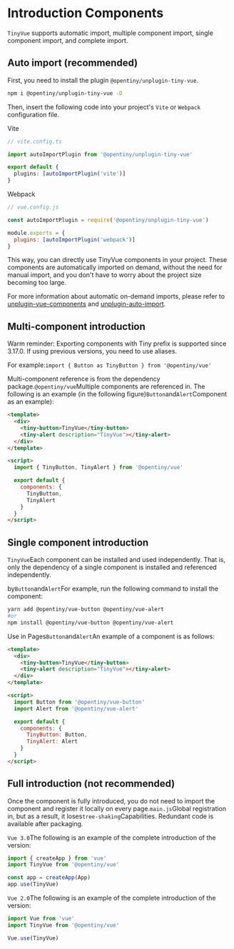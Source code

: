 <!--anchor:on-->

# Introduction Components

`TinyVue` supports automatic import, multiple component import, single component import, and complete import.

## Auto import (recommended)

First, you need to install the plugin `@opentiny/unplugin-tiny-vue`.

```bash
npm i @opentiny/unplugin-tiny-vue -D
```

Then, insert the following code into your project's `Vite` or `Webpack` configuration file.

Vite

```ts
// vite.config.ts

import autoImportPlugin from '@opentiny/unplugin-tiny-vue'

export default {
  plugins: [autoImportPlugin('vite')]
}
```

Webpack

```js
// vue.config.js

const autoImportPlugin = require('@opentiny/unplugin-tiny-vue')

module.exports = {
  plugins: [autoImportPlugin('webpack')]
}
```

This way, you can directly use TinyVue components in your project. These components are automatically imported on demand, without the need for manual import, and you don't have to worry about the project size becoming too large.

For more information about automatic on-demand imports, please refer to [unplugin-vue-components](https://github.com/antfu/unplugin-vue-components) and [unplugin-auto-import](https://github.com/antfu/unplugin-auto-import).

## Multi-component introduction

<div class="tip custom-block">
<p>Warm reminder: Exporting components with Tiny prefix is ​​supported since 3.17.0. If using previous versions, you need to use aliases.</p>
<p>For example:<code>import { Button as TinyButton } from '@opentiny/vue'</code></p>
</div>

Multi-component reference is from the dependency package.`@opentiny/vue`Multiple components are referenced in. The following is an example (in the following figure)`Button`and`Alert`Component as an example):

```html
<template>
  <div>
    <tiny-button>TinyVue</tiny-button>
    <tiny-alert description="TinyVue"></tiny-alert>
  </div>
</template>

<script>
  import { TinyButton, TinyAlert } from '@opentiny/vue'

  export default {
    components: {
      TinyButton,
      TinyAlert
    }
  }
</script>
```

## Single component introduction

`TinyVue`Each component can be installed and used independently. That is, only the dependency of a single component is installed and referenced independently.

by`Button`and`Alert`For example, run the following command to install the component:

```bash
yarn add @opentiny/vue-button @opentiny/vue-alert
#or
npm install @opentiny/vue-button @opentiny/vue-alert
```

Use in Pages`Button`and`Alert`An example of a component is as follows:

```html
<template>
  <div>
    <tiny-button>TinyVue</tiny-button>
    <tiny-alert description="TinyVue"></tiny-alert>
  </div>
</template>

<script>
  import Button from '@opentiny/vue-button'
  import Alert from '@opentiny/vue-alert'

  export default {
    components: {
      TinyButton: Button,
      TinyAlert: Alert
    }
  }
</script>
```

## Full introduction (not recommended)

Once the component is fully introduced, you do not need to import the component and register it locally on every page.`main.js`Global registration in, but as a result, it loses`tree-shaking`Capabilities. Redundant code is available after packaging.

`Vue 3.0`The following is an example of the complete introduction of the version:

```js
import { createApp } from 'vue'
import TinyVue from '@opentiny/vue'

const app = createApp(App)
app.use(TinyVue)
```

`Vue 2.0`The following is an example of the complete introduction of the version:

```js
import Vue from 'vue'
import TinyVue from '@opentiny/vue'

Vue.use(TinyVue)
```
